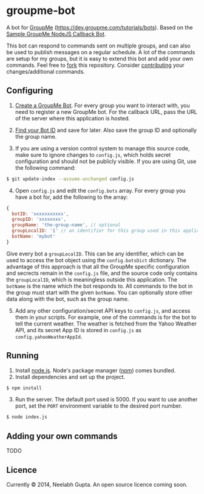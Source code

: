 groupme-bot
===========
A bot for [GroupMe](https://groupme.com/) (https://dev.groupme.com/tutorials/bots).
Based on the [Sample GroupMe NodeJS Callback Bot](https://github.com/groupme/bot-tutorial-nodejs).

This bot can respond to commands sent on multiple groups, and can also be used to publish messages on a regular schedule.
A lot of the commands are setup for my groups, but it is easy to extend this bot and add your own commands.
Feel free to [fork](https://help.github.com/articles/fork-a-repo/) this repository.
Consider [contributing](https://guides.github.com/activities/contributing-to-open-source/#contributing) your changes/additional commands.

Configuring
-----------
1. [Create a GroupMe Bot](https://github.com/groupme/bot-tutorial-nodejs#next-create-a-groupme-bot).
For every group you want to interact with, you need to register a new GroupMe bot. For the callback URL, pass the URL of the server where this application is hosted.

2. [Find your Bot ID](https://github.com/neelabhg/groupme-bot#find-your-bot-id) and save for later. Also save the group ID and optionally the group name.

3. If you are using a version control system to manage this source code, make sure to ignore changes to `config.js`,
which holds secret configuration and should not be publicly visible. If you are using Git, use the following command:  
```sh
$ git update-index --assume-unchanged config.js
```

4. Open `config.js` and edit the `config.bots` array. For every group you have a bot for, add the following to the array:  
```js
{
  botID: 'xxxxxxxxxxx',
  groupID: 'xxxxxxxx',
  groupName: 'the-group-name', // optional
  groupLocalID: '1' // an identifier for this group used in this application only,
  botName: 'mybot'
}
```
Give every bot a `groupLocalID`. This can be any identifier, which can be used to access the bot object using the `config.botsDict` dictionary.
The advantage of this approach is that all the GroupMe specific configuration and secrects remain in the `config.js` file,
and the source code only contains the `groupLocalID`, which is meaningless outside this application.
The `botName` is the name which the bot responds to. All commands to the bot in the group must start with the given `botName`.
You can optionally store other data along with the bot, such as the group name.

5. Add any other configuration/secret API keys to `config.js`, and access them in your scripts. For example, one of the commands is for the bot to tell the current weather. The weather is fetched from the Yahoo Weather API, and its secret App ID is stored in `config.js` as `config.yahooWeatherAppId`.

Running
-------
1. Install [node.js](http://nodejs.org/). Node's package manager ([npm](https://www.npmjs.org/)) comes bundled.
2. Install dependencies and set up the project.  
```sh
$ npm install
```
3. Run the server. The default port used is 5000. If you want to use another port, set the `PORT` environment variable to the desired port number.
```sh
$ node index.js
```

Adding your own commands
------------------------
TODO

Licence
-------
Currently &copy; 2014, Neelabh Gupta. An open source licence coming soon.
